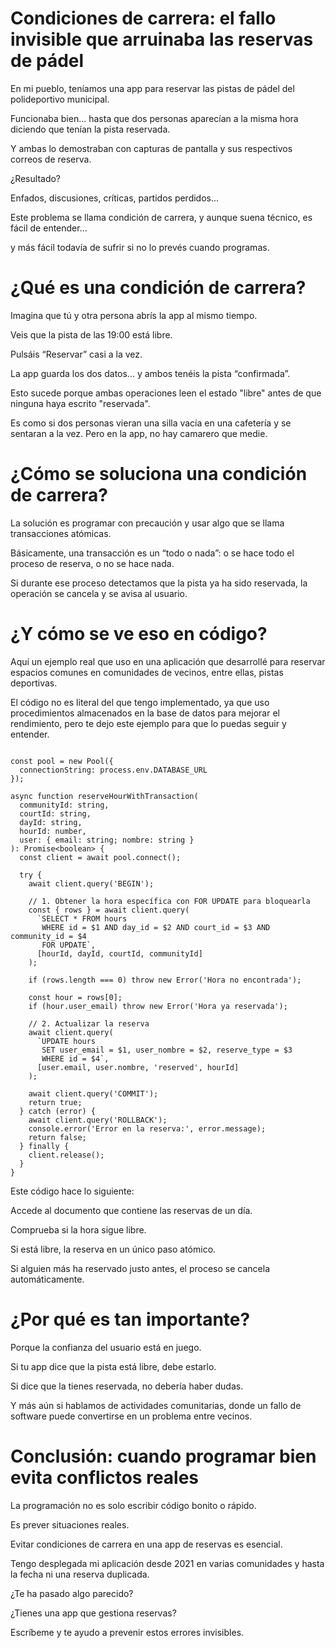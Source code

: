 # Condiciones de carrera: el fallo invisible que arruinaba las reservas de pádel
En mi pueblo, teníamos una app para reservar las pistas de pádel del polideportivo municipal. 

Funcionaba bien… hasta que dos personas aparecían a la misma hora diciendo que tenían la pista reservada. 

Y ambas lo demostraban con capturas de pantalla y sus respectivos correos de reserva.

¿Resultado? 

Enfados, discusiones, críticas, partidos perdidos...

Este problema se llama condición de carrera, y aunque suena técnico, es fácil de entender… 

y más fácil todavía de sufrir si no lo prevés cuando programas.

# ¿Qué es una condición de carrera?
Imagina que tú y otra persona abrís la app al mismo tiempo. 

Veis que la pista de las 19:00 está libre.

Pulsáis “Reservar” casi a la vez. 

La app guarda los dos datos... y ambos tenéis la pista “confirmada”.

Esto sucede porque ambas operaciones leen el estado "libre" antes de que ninguna haya escrito "reservada".

Es como si dos personas vieran una silla vacía en una cafetería y se sentaran a la vez. Pero en la app, no hay camarero que medie.

# ¿Cómo se soluciona una condición de carrera?
La solución es programar con precaución y usar algo que se llama transacciones atómicas. 

Básicamente, una transacción es un “todo o nada”: o se hace todo el proceso de reserva, o no se hace nada.

Si durante ese proceso detectamos que la pista ya ha sido reservada, la operación se cancela y se avisa al usuario.

# ¿Y cómo se ve eso en código?
Aquí un ejemplo real que uso en una aplicación que desarrollé para reservar espacios comunes en comunidades de vecinos, entre ellas, pistas deportivas.

El código no es literal del que tengo implementado, ya que uso procedimientos almacenados en la base de datos para mejorar el rendimiento, pero te dejo este ejemplo para que lo puedas seguir y entender.

```import { Pool } from 'pg';

const pool = new Pool({
  connectionString: process.env.DATABASE_URL
});

async function reserveHourWithTransaction(
  communityId: string,
  courtId: string,
  dayId: string,
  hourId: number,
  user: { email: string; nombre: string }
): Promise<boolean> {
  const client = await pool.connect();

  try {
    await client.query('BEGIN');

    // 1. Obtener la hora específica con FOR UPDATE para bloquearla
    const { rows } = await client.query(
      `SELECT * FROM hours 
       WHERE id = $1 AND day_id = $2 AND court_id = $3 AND community_id = $4 
       FOR UPDATE`,
      [hourId, dayId, courtId, communityId]
    );

    if (rows.length === 0) throw new Error('Hora no encontrada');

    const hour = rows[0];
    if (hour.user_email) throw new Error('Hora ya reservada');

    // 2. Actualizar la reserva
    await client.query(
      `UPDATE hours 
       SET user_email = $1, user_nombre = $2, reserve_type = $3 
       WHERE id = $4`,
      [user.email, user.nombre, 'reserved', hourId]
    );

    await client.query('COMMIT');
    return true;
  } catch (error) {
    await client.query('ROLLBACK');
    console.error('Error en la reserva:', error.message);
    return false;
  } finally {
    client.release();
  }
}

```

Este código hace lo siguiente:

Accede al documento que contiene las reservas de un día.

Comprueba si la hora sigue libre.

Si está libre, la reserva en un único paso atómico.

Si alguien más ha reservado justo antes, el proceso se cancela automáticamente.

# ¿Por qué es tan importante?
Porque la confianza del usuario está en juego.

Si tu app dice que la pista está libre, debe estarlo.

Si dice que la tienes reservada, no debería haber dudas.

Y más aún si hablamos de actividades comunitarias, donde un fallo de software puede convertirse en un problema entre vecinos.

# Conclusión: cuando programar bien evita conflictos reales
La programación no es solo escribir código bonito o rápido. 

Es prever situaciones reales.

Evitar condiciones de carrera en una app de reservas es esencial.

Tengo desplegada mi aplicación desde 2021 en varias comunidades y hasta la fecha ni una reserva duplicada.

¿Te ha pasado algo parecido? 

¿Tienes una app que gestiona reservas? 

Escríbeme y te ayudo a prevenir estos errores invisibles.